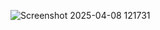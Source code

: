 ![Screenshot 2025-04-08 121731](https://github.com/user-attachments/assets/b8831f35-b0b8-4225-8dd6-473ef166e900)
